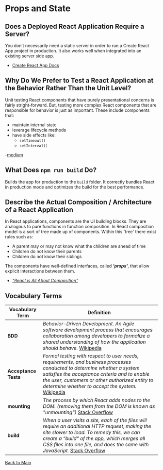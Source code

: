 # Props and State

## Does a Deployed React Application Require a Server?

You don’t necessarily need a static server in order to run a Create React App project in production. It also works well when integrated into an existing server side app. 

- [Create React App Docs](https://create-react-app.dev/docs/deployment/)

## Why Do We Prefer to Test a React Application at the Behavior Rather Than the Unit Level?

Unit testing React components that have purely presentational concerns is fairly stright-forward. But, testing more complex React components that are responsible for behavior is just as important. These include components that:
- maintain internal state
- leverage lifecycle methods
- have side effects like:
  - `setTimeout()`
  - `setInterval()`

-[medium](https://medium.com/capital-one-tech/unit-testing-behavior-of-react-components-with-test-driven-development-ae15b03a3689)

## What Does `npm run build` Do?

Builds the app for production to the `build` folder.
It correctly bundles React in production mode and optimizes the build for the best performance.

## Describe the Actual Composition / Architecture of a React Application

In React applications, components are the UI building blocks. They are analogous to pure functions in function composition. In React composition model is a sort of tree made up of components. Within this 'tree' there exist rules such as:

- A parent may or may not know what the children are ahead of time
- Children do not know their parents
- Children do not know their siblings

The components have well-defined interfaces, called ***'props'***, that allow explicit interactions between them.
- [*"React is All About Composition"*](https://medium.com/leanjs/react-is-all-about-composition-f9f49dec183c#:~:text=Composition%20is%20the%20act%20of,building%20blocks%20of%20function%20composition.)


## Vocabulary Terms

| **Vocabulary Term** | **Definition** |
| --- | --- |
| **BDD** | *Behavior-Driven Development. An Agile software development process that encourages collaboration among developers to formalize a shared understanding of how the application should behave.* [Wikipedia](https://en.wikipedia.org/wiki/Behavior-driven_development) |
| **Acceptance Tests** | *Formal testing with respect to user needs, requirements, and business processes conducted to determine whether a system satisfies the acceptance criteria and to enable the user, customers or other authorized entity to determine whether to accept the system.* [Wikipedia](https://en.wikipedia.org/wiki/Acceptance_testing) |
| **mounting** | *The process by which React adds nodes to the DOM. (removing them from the DOM is known as "unmounting")* [Stack Overflow](https://stackoverflow.com/questions/31556450/what-is-mounting-in-react-js) |
| **build** | *When a user visits a site, each of the files will require an additional HTTP request, making the site slower to load. To remedy this, we can create a “build” of the app, which merges all CSS files into one file, and does the same with JavaScript.* [Stack Overflow](https://stackoverflow.com/questions/43830866/what-is-npm-run-build-in-create-react-app/48614507#:~:text=When%20a%20user%20visits%20your,the%20same%20with%20your%20JavaScript.) |

[Back to Main](../README.md)